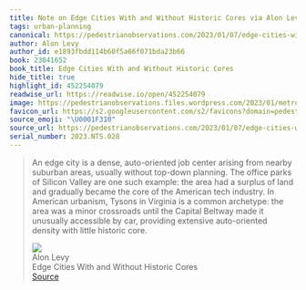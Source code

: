 ```yaml
---
title: Note on Edge Cities With and Without Historic Cores via Alon Levy
tags: urban-planning
canonical: https://pedestrianobservations.com/2023/01/07/edge-cities-with-and-without-historic-cores/
author: Alon Levy
author_id: e1893fbdd114b60f5a66f071bda23b66
book: 23041652
book_title: Edge Cities With and Without Historic Cores
hide_title: true
highlight_id: 452254079
readwise_url: https://readwise.io/open/452254079
image: https://pedestrianobservations.files.wordpress.com/2023/01/metrotown.png
favicon_url: https://s2.googleusercontent.com/s2/favicons?domain=pedestrianobservations.com
source_emoji: "\U0001F310"
source_url: https://pedestrianobservations.com/2023/01/07/edge-cities-with-and-without-historic-cores/#:~:text=An%20edge%20city,little%20historic%20core.
serial_number: 2023.NTS.028
---
```

> An edge city is a dense, auto-oriented job center arising from nearby suburban areas, usually without top-down planning. The office parks of Silicon Valley are one such example: the area had a surplus of land and gradually became the core of the American tech industry. In American urbanism, Tysons in Virginia is a common archetype: the area was a minor crossroads until the Capital Beltway made it unusually accessible by car, providing extensive auto-oriented density with little historic core.
> <div class="quoteback-footer"><div class="quoteback-avatar"><img class="mini-favicon" src="https://s2.googleusercontent.com/s2/favicons?domain=pedestrianobservations.com"></div><div class="quoteback-metadata"><div class="metadata-inner"><span style="display:none">FROM:</span><div aria-label="Alon Levy" class="quoteback-author"> Alon Levy</div><div aria-label="Edge Cities With and Without Historic Cores" class="quoteback-title"> Edge Cities With and Without Historic Cores</div></div></div><div class="quoteback-backlink"><a target="_blank" aria-label="go to the full text of this quotation" rel="noopener" href="https://pedestrianobservations.com/2023/01/07/edge-cities-with-and-without-historic-cores/#:~:text=An%20edge%20city,little%20historic%20core." class="quoteback-arrow"> Source</a></div></div>